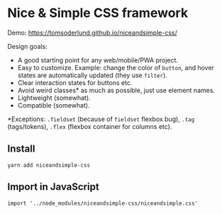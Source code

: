 # Nice & Simple CSS framework

Demo: https://tomsoderlund.github.io/niceandsimple-css/

Design goals:

- A good starting point for any web/mobile/PWA project.
- Easy to customize. Example: change the color of `button`, and hover states are automatically updated (they use `filter`).
- Clear interaction states for buttons etc.
- Avoid weird classes* as much as possible, just use element names.
- Lightweight (somewhat).
- Compatible (somewhat).

*Exceptions: `.fieldset` (because of `fieldset` flexbox bug), `.tag` (tags/tokens), `.flex` (flexbox container for columns etc).


## Install

    yarn add niceandsimple-css


## Import in JavaScript

    import '../node_modules/niceandsimple-css/niceandsimple.css'
